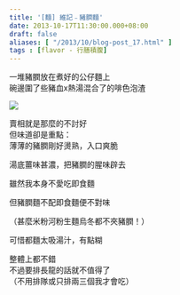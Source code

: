 ```yaml
---
title: '[麵] 維記﹣豬膶麵'
date: 2013-10-17T11:30:00.000+08:00
draft: false
aliases: [ "/2013/10/blog-post_17.html" ]
tags : [flavor - 行膳積腹]
---
```


一堆豬膶放在煮好的公仔麵上  
碗邊圍了些豬血x熱湯混合了的啡色泡渣  

[![](https://3.bp.blogspot.com/-V0UyJsrRBOg/XCRBMpTouxI/AAAAAAAAB7c/jKgydv-HLgYxDCzLLn0l1C-cod-XlR70gCLcBGAs/s640/20.jpg)](https://3.bp.blogspot.com/-V0UyJsrRBOg/XCRBMpTouxI/AAAAAAAAB7c/jKgydv-HLgYxDCzLLn0l1C-cod-XlR70gCLcBGAs/s1600/20.jpg)

賣相就是那麼的不討好  
但味道卻是重點：  
薄薄的豬膶剛好燙熟，入口爽脆  
  
  

湯底薑味甚濃，把豬膶的腥味辟去

  

雖然我本身不愛吃即食麵

但豬膶麵不配即食麵便不對味

（甚麼米粉河粉生麵烏冬都不夾豬膶！）

可惜都麵太吸湯汁，有點糊

  
  
整體上都不錯  
不過要排長龍的話就不值得了  
（不用排隊或只排兩三個我才會吃）